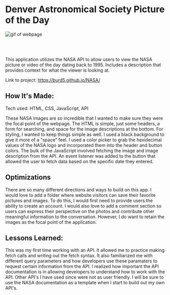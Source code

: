 <h1>Denver Astronomical Society Picture of the Day</h1>

<img src="burd5.github.gif" alt="gif of webpage" href="https://burd5.github.io/NASA/">

<br></br>

<p>This application utilizes the NASA API to allow users to view the NASA picture or video of the day dating back to 1995. Includes a description that provides context for what the viewer is looking at. </p>

Link to project: https://burd5.github.io/NASA/

<h2>How It's Made:</h2>
Tech used: HTML, CSS, JavaScript, API

These NASA images are so incredible that I wanted to make sure they were the focal point of the webpage. The HTML is simple, just some headers, a form for searching, and space for the image descriptions at the bottom. For styling, I wanted to keep things simple as well. I used a black background to give it more of a "space" feel. I used a color picker to grab the hexidecimal values of the NASA logo and incorporated them into the header and button colors. The bulk of the JavaScript involved fetching the image and image description from the API. An event listener was added to the button that allowed the user to fetch data based on the specific date they entered. 

<h2>Optimizations</h2>

There are so many different directions and ways to build on this app. I would love to add a folder where website visitors can save their favorite pictures and images. To do this, I would first need to provide users the ability to create an account. I would also love to add a comment section so users can express their perspective on the photos and contribute other meaningful information to the conversation. However, I do want to retain the images as the focal point of the application. 

<h2>Lessons Learned:</h2>
This was my first time working with an API. It allowed me to practice making fetch calls and writing out the fetch syntax. It also familiarized me with different query parameters and how developers use these paramaters to request certain information from the API. I realized how important the API documentation is in allowing developers to understand how to work with the API. Other API's I have used since were not as user friendly. I will be sure to use the NASA documentation as a template when I start to build out my own API's. 

